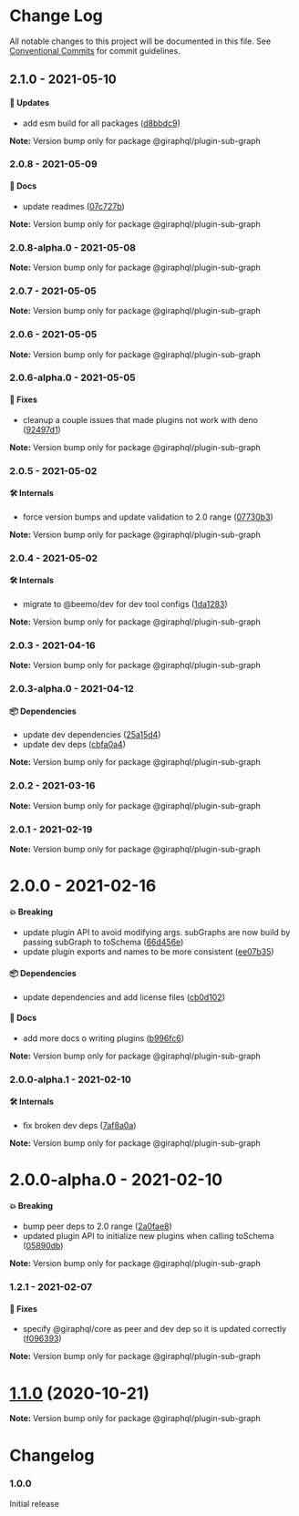 # Change Log

All notable changes to this project will be documented in this file.
See [Conventional Commits](https://conventionalcommits.org) for commit guidelines.

## 2.1.0 - 2021-05-10

#### 🚀 Updates

- add esm build for all packages ([d8bbdc9](https://github.com/hayes/giraphql/commit/d8bbdc9))

**Note:** Version bump only for package @giraphql/plugin-sub-graph





### 2.0.8 - 2021-05-09

#### 📘 Docs

- update readmes ([07c727b](https://github.com/hayes/giraphql/commit/07c727b))

**Note:** Version bump only for package @giraphql/plugin-sub-graph





### 2.0.8-alpha.0 - 2021-05-08

**Note:** Version bump only for package @giraphql/plugin-sub-graph





### 2.0.7 - 2021-05-05

**Note:** Version bump only for package @giraphql/plugin-sub-graph





### 2.0.6 - 2021-05-05

**Note:** Version bump only for package @giraphql/plugin-sub-graph





### 2.0.6-alpha.0 - 2021-05-05

#### 🐞 Fixes

- cleanup a couple issues that made plugins not work with deno ([92497d1](https://github.com/hayes/giraphql/commit/92497d1))

**Note:** Version bump only for package @giraphql/plugin-sub-graph





### 2.0.5 - 2021-05-02

#### 🛠 Internals

- force version bumps and update validation to 2.0 range ([07730b3](https://github.com/hayes/giraphql/commit/07730b3))

**Note:** Version bump only for package @giraphql/plugin-sub-graph





### 2.0.4 - 2021-05-02

#### 🛠 Internals

- migrate to @beemo/dev for dev tool configs ([1da1283](https://github.com/hayes/giraphql/commit/1da1283))

**Note:** Version bump only for package @giraphql/plugin-sub-graph





### 2.0.3 - 2021-04-16

**Note:** Version bump only for package @giraphql/plugin-sub-graph





### 2.0.3-alpha.0 - 2021-04-12

#### 📦 Dependencies

- update dev dependencies ([25a15d4](https://github.com/hayes/giraphql/commit/25a15d4))
- update dev deps ([cbfa0a4](https://github.com/hayes/giraphql/commit/cbfa0a4))

**Note:** Version bump only for package @giraphql/plugin-sub-graph





### 2.0.2 - 2021-03-16

**Note:** Version bump only for package @giraphql/plugin-sub-graph





### 2.0.1 - 2021-02-19

**Note:** Version bump only for package @giraphql/plugin-sub-graph





# 2.0.0 - 2021-02-16

#### 💥 Breaking

- update plugin API to avoid modifying args. subGraphs are now build by passing subGraph to toSchema ([66d456e](https://github.com/hayes/giraphql/commit/66d456e))
- update plugin exports and names to be more consistent ([ee07b35](https://github.com/hayes/giraphql/commit/ee07b35))

#### 📦 Dependencies

- update dependencies and add license files ([cb0d102](https://github.com/hayes/giraphql/commit/cb0d102))

#### 📘 Docs

- add more docs o writing plugins ([b996fc6](https://github.com/hayes/giraphql/commit/b996fc6))

**Note:** Version bump only for package @giraphql/plugin-sub-graph





### 2.0.0-alpha.1 - 2021-02-10

#### 🛠 Internals

- fix broken dev deps ([7af8a0a](https://github.com/hayes/giraphql/commit/7af8a0a))

**Note:** Version bump only for package @giraphql/plugin-sub-graph





# 2.0.0-alpha.0 - 2021-02-10

#### 💥 Breaking

- bump peer deps to 2.0 range ([2a0fae8](https://github.com/hayes/giraphql/commit/2a0fae8))
- updated plugin API to initialize new plugins when calling toSchema ([05890db](https://github.com/hayes/giraphql/commit/05890db))

**Note:** Version bump only for package @giraphql/plugin-sub-graph





### 1.2.1 - 2021-02-07

#### 🐞 Fixes

- specify @giraphql/core as peer and dev dep so it is updated correctly ([f096393](https://github.com/hayes/giraphql/commit/f096393))

**Note:** Version bump only for package @giraphql/plugin-sub-graph





# [1.1.0](https://github.com/hayes/giraphql/compare/@giraphql/plugin-sub-graph@1.1.0-alpha.1...@giraphql/plugin-sub-graph@1.1.0) (2020-10-21)

**Note:** Version bump only for package @giraphql/plugin-sub-graph





# Changelog

### 1.0.0

Initial release
